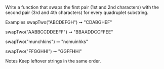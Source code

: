 Write a function that swaps the first pair (1st and 2nd characters) with the second pair (3rd and 4th characters) for every quadruplet substring.

Examples
swapTwo("ABCDEFGH") ➞ "CDABGHEF"

swapTwo("AABBCCDDEEFF") ➞ "BBAADDCCFFEE"

swapTwo("munchkins") ➞ "ncmuinhks"

swapTwo("FFGGHHI") ➞ "GGFFHHI"

Notes
Keep leftover strings in the same order.